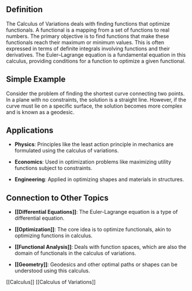 ## Definition

The Calculus of Variations deals with finding functions that optimize functionals. A functional is a mapping from a set of functions to real numbers. The primary objective is to find functions that make these functionals reach their maximum or minimum values. This is often expressed in terms of definite integrals involving functions and their derivatives. The Euler–Lagrange equation is a fundamental equation in this calculus, providing conditions for a function to optimize a given functional.

## Simple Example

Consider the problem of finding the shortest curve connecting two points. In a plane with no constraints, the solution is a straight line. However, if the curve must lie on a specific surface, the solution becomes more complex and is known as a geodesic.

## Applications

- **Physics**: Principles like the least action principle in mechanics are formulated using the calculus of variations.
    
- **Economics**: Used in optimization problems like maximizing utility functions subject to constraints.
    
- **Engineering**: Applied in optimizing shapes and materials in structures.
    

## Connection to Other Topics

- **[[Differential Equations]]**: The Euler-Lagrange equation is a type of differential equation.
    
- **[[Optimization]]**: The core idea is to optimize functionals, akin to optimizing functions in calculus.
    
- **[[Functional Analysis]]**: Deals with function spaces, which are also the domain of functionals in the calculus of variations.
    
- **[[Geometry]]**: Geodesics and other optimal paths or shapes can be understood using this calculus.

[[Calculus]]
[[Calculus of Variations]]
